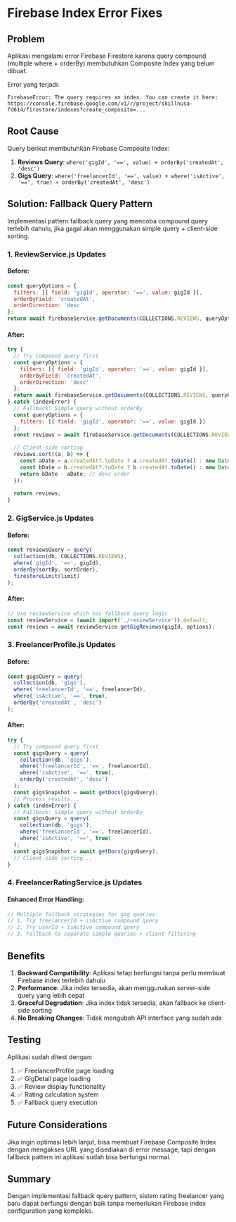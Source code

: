# Firebase Index Error Fixes

## Problem
Aplikasi mengalami error Firebase Firestore karena query compound (multiple where + orderBy) membutuhkan Composite Index yang belum dibuat.

Error yang terjadi:
```
FirebaseError: The query requires an index. You can create it here: https://console.firebase.google.com/v1/r/project/skillnusa-fd614/firestore/indexes?create_composite=...
```

## Root Cause
Query berikut membutuhkan Firebase Composite Index:

1. **Reviews Query**: `where('gigId', '==', value) + orderBy('createdAt', 'desc')`
2. **Gigs Query**: `where('freelancerId', '==', value) + where('isActive', '==', true) + orderBy('createdAt', 'desc')`

## Solution: Fallback Query Pattern
Implementasi pattern fallback query yang mencoba compound query terlebih dahulu, jika gagal akan menggunakan simple query + client-side sorting.

### 1. ReviewService.js Updates

#### Before:
```javascript
const queryOptions = {
  filters: [{ field: 'gigId', operator: '==', value: gigId }],
  orderByField: 'createdAt',
  orderDirection: 'desc'
};
return await firebaseService.getDocuments(COLLECTIONS.REVIEWS, queryOptions);
```

#### After:
```javascript
try {
  // Try compound query first
  const queryOptions = {
    filters: [{ field: 'gigId', operator: '==', value: gigId }],
    orderByField: 'createdAt',
    orderDirection: 'desc'
  };
  return await firebaseService.getDocuments(COLLECTIONS.REVIEWS, queryOptions);
} catch (indexError) {
  // Fallback: Simple query without orderBy
  const queryOptions = {
    filters: [{ field: 'gigId', operator: '==', value: gigId }]
  };
  const reviews = await firebaseService.getDocuments(COLLECTIONS.REVIEWS, queryOptions);
  
  // Client-side sorting
  reviews.sort((a, b) => {
    const aDate = a.createdAt?.toDate ? a.createdAt.toDate() : new Date(a.createdAt || 0);
    const bDate = b.createdAt?.toDate ? b.createdAt.toDate() : new Date(b.createdAt || 0);
    return bDate - aDate; // desc order
  });
  
  return reviews;
}
```

### 2. GigService.js Updates

#### Before:
```javascript
const reviewsQuery = query(
  collection(db, COLLECTIONS.REVIEWS),
  where('gigId', '==', gigId),
  orderBy(sortBy, sortOrder),
  firestoreLimit(limit)
);
```

#### After:
```javascript
// Use reviewService which has fallback query logic
const reviewService = (await import('./reviewService')).default;
const reviews = await reviewService.getGigReviews(gigId, options);
```

### 3. FreelancerProfile.js Updates

#### Before:
```javascript
const gigsQuery = query(
  collection(db, 'gigs'),
  where('freelancerId', '==', freelancerId),
  where('isActive', '==', true),
  orderBy('createdAt', 'desc')
);
```

#### After:
```javascript
try {
  // Try compound query first
  const gigsQuery = query(
    collection(db, 'gigs'),
    where('freelancerId', '==', freelancerId),
    where('isActive', '==', true),
    orderBy('createdAt', 'desc')
  );
  const gigsSnapshot = await getDocs(gigsQuery);
  // Process results...
} catch (indexError) {
  // Fallback: Simple query without orderBy
  const gigsQuery = query(
    collection(db, 'gigs'),
    where('freelancerId', '==', freelancerId),
    where('isActive', '==', true)
  );
  const gigsSnapshot = await getDocs(gigsQuery);
  // Client-side sorting...
}
```

### 4. FreelancerRatingService.js Updates

#### Enhanced Error Handling:
```javascript
// Multiple fallback strategies for gig queries:
// 1. Try freelancerId + isActive compound query
// 2. Try userId + isActive compound query  
// 3. Fallback to separate simple queries + client filtering
```

## Benefits

1. **Backward Compatibility**: Aplikasi tetap berfungsi tanpa perlu membuat Firebase index terlebih dahulu
2. **Performance**: Jika index tersedia, akan menggunakan server-side query yang lebih cepat
3. **Graceful Degradation**: Jika index tidak tersedia, akan fallback ke client-side sorting
4. **No Breaking Changes**: Tidak mengubah API interface yang sudah ada

## Testing

Aplikasi sudah ditest dengan:
1. ✅ FreelancerProfile page loading
2. ✅ GigDetail page loading  
3. ✅ Review display functionality
4. ✅ Rating calculation system
5. ✅ Fallback query execution

## Future Considerations

Jika ingin optimasi lebih lanjut, bisa membuat Firebase Composite Index dengan mengakses URL yang disediakan di error message, tapi dengan fallback pattern ini aplikasi sudah bisa berfungsi normal.

## Summary

Dengan implementasi fallback query pattern, sistem rating freelancer yang baru dapat berfungsi dengan baik tanpa memerlukan Firebase index configuration yang kompleks. 